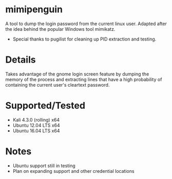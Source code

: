 # mimipenguin
A tool to dump the login password from the current linux user. Adapted after the idea behind the popular Windows tool mimikatz. 
* Special thanks to pugilist for cleaning up PID extraction and testing.

# Details
Takes advantage of the gnome login screen feature by dumping the memory of the process and extracting lines that have a high probability of containing the current user's cleartext password.

# Supported/Tested
* Kali 4.3.0 (rolling) x64
* Ubuntu 12.04 LTS x64
* Ubuntu 16.04 LTS x64

# Notes
* Ubuntu support still in testing
* Plan on expanding support and other credential locations

